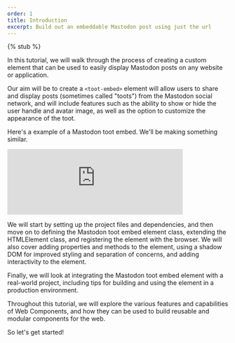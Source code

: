```yaml
---
order: 1
title: Introduction
excerpt: Build out an embeddable Mastodon post using just the url
---
```


{% stub %}

In this tutorial, we will walk through the process of creating a custom element that can be used to easily display
Mastodon posts on any website or application.

Our aim will be to create a `<toot-embed>` element will allow users to share and display posts (sometimes called
"toots") from the Mastodon social network, and will include features such as the ability to show or hide the user handle
and avatar image, as well as the option to customize the appearance of the toot.

Here's a example of a Mastodon toot embed. We'll be making something similar.

<iframe src="https://fosstodon.org/@koddsson/109535622423696807/embed" class="mastodon-embed" style="max-width: 100%; border: 0" width="400" allowfullscreen="allowfullscreen"></iframe><script src="https://fosstodon.org/embed.js" async="async"></script>

We will start by setting up the project files and dependencies, and then move on to defining the Mastodon toot embed
element class, extending the HTMLElement class, and registering the element with the browser. We will also cover adding
properties and methods to the element, using a shadow DOM for improved styling and separation of concerns, and adding
interactivity to the element.

Finally, we will look at integrating the Mastodon toot embed element with a real-world project, including tips for
building and using the element in a production environment.

Throughout this tutorial, we will explore the various features and capabilities of Web Components, and how they can be
used to build reusable and modular components for the web.

So let's get started!
